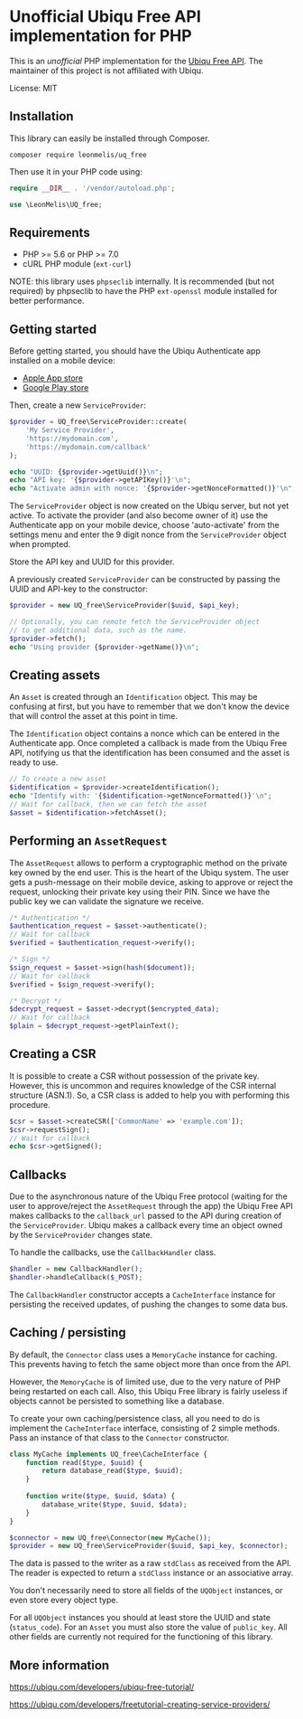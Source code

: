 # Unofficial Ubiqu Free API implementation for PHP

This is an *unofficial* PHP implementation for the 
[Ubiqu Free API](https://ubiqu.com/developers). The maintainer 
of this project is not affiliated with Ubiqu.

License: MIT

## Installation
This library can easily be installed through Composer.

```shell script
composer require leonmelis/uq_free
```

Then use it in your PHP code using:

```php
require __DIR__ . '/vendor/autoload.php';

use \LeonMelis\UQ_free;
```

## Requirements
- PHP >= 5.6 or PHP >= 7.0
- cURL PHP module (`ext-curl`)

NOTE: this library uses `phpseclib` internally. It is recommended (but not required) by phpseclib to have
the PHP `ext-openssl` module installed for better performance.

## Getting started
Before getting started, you should have the Ubiqu Authenticate app 
installed on a mobile device:
- [Apple App store](https://itunes.apple.com/nl/app/authenticate/id934349819)
- [Google Play store](https://play.google.com/store/apps/details?id=com.ubiqu.eid)

Then, create a new `ServiceProvider`:

```php
$provider = UQ_free\ServiceProvider::create(
    'My Service Provider',
    'https://mydomain.com',
    'https://mydomain.com/callback'
);

echo "UUID: {$provider->getUuid()}\n";
echo "API key: '{$provider->getAPIKey()}'\n";
echo "Activate admin with nonce: '{$provider->getNonceFormatted()}'\n";
```

The `ServiceProvider` object is now created on the Ubiqu server, but 
not yet active. To activate the provider (and also become owner of it) 
use the Authenticate app on your mobile device, choose 'auto-activate' 
from the settings menu and enter the 9 digit nonce from the 
`ServiceProvider` object when prompted.  

Store the API key and UUID for this provider. 

A previously created `ServiceProvider` can be constructed by passing 
the UUID and API-key to the constructor:

```php
$provider = new UQ_free\ServiceProvider($uuid, $api_key);

// Optionally, you can remote fetch the ServiceProvider object
// to get additional data, such as the name.
$provider->fetch(); 
echo "Using provider {$provider->getName()}\n";
```

## Creating assets
An `Asset` is created through an `Identification` object. This may be
confusing at first, but you have to remember that we don't know the 
device that will control the asset at this point in time.

The `Identification` object contains a nonce which can be entered in 
the Authenticate app. Once completed a callback is made from the Ubiqu 
Free API, notifying us that the identification has been consumed and 
the asset is ready to use.

```php
// To create a new asset
$identification = $provider->createIdentification();
echo "Identify with: '{$identification->getNonceFormatted()}'\n";
// Wait for callback, then we can fetch the asset
$asset = $identification->fetchAsset();
```

## Performing an `AssetRequest`
The `AssetRequest` allows to perform a cryptographic method on the private key owned
by the end user. This is the heart of the Ubiqu system. The user gets a push-message
on their mobile device, asking to approve or reject the request, unlocking their
private key using their PIN. Since we have the public key we can validate the signature
we receive.
 

```php
/* Authentication */
$authentication_request = $asset->authenticate();
// Wait for callback
$verified = $authentication_request->verify();

/* Sign */
$sign_request = $asset->sign(hash($document));
// Wait for callback
$verified = $sign_request->verify();

/* Decrypt */
$decrypt_request = $asset->decrypt($encrypted_data);
// Wait for callback
$plain = $decrypt_request->getPlainText();
```

## Creating a CSR
It is possible to create a CSR without possession of the private key. 
However, this is uncommon and requires knowledge of the CSR internal structure (ASN.1).
So, a CSR class is added to help you with performing this procedure.

```php
$csr = $asset->createCSR(['CommonName' => 'example.com']);
$csr->requestSign();
// Wait for callback
echo $csr->getSigned();
```

## Callbacks
Due to the asynchronous nature of the Ubiqu Free protocol (waiting for 
the user to approve/reject the `AssetRequest` through the app) the Ubiqu
Free API makes callbacks to the `callback_url` passed to the API during 
creation of the `ServiceProvider`. Ubiqu makes a callback every time an 
object owned by the `ServiceProvider` changes state.

To handle the callbacks, use the `CallbackHandler` class.

```php
$handler = new CallbackHandler();
$handler->handleCallback($_POST);
```   

The `CallbackHandler` constructor accepts a `CacheInterface` instance for 
persisting the received updates, of pushing the changes to some data bus.

## Caching / persisting
By default, the `Connector` class uses a `MemoryCache` instance for 
caching. This prevents having to fetch the same object more than once 
from the API.

However, the `MemoryCache` is of limited use, due to the very nature 
of PHP being restarted on each call. Also, this Ubiqu Free library is 
fairly useless if objects cannot be persisted to something like a 
database. 

To create your own caching/persistence class, all you need to do is 
implement the `CacheInterface` interface, consisting of 2 simple methods. 
Pass an instance of that class to the `Connector` constructor.

```php
class MyCache implements UQ_free\CacheInterface {
    function read($type, $uuid) {
        return database_read($type, $uuid);
    }
    
    function write($type, $uuid, $data) {
        database_write($type, $uuid, $data);
    }
}

$connector = new UQ_free\Connector(new MyCache());
$provider = new UQ_free\ServiceProvider($uuid, $api_key, $connector);
```
The data is passed to the writer as a raw `stdClass` as received from 
the API. The reader is expected to return a `stdClass` instance or an 
associative array.
 
You don't necessarily need to store all fields of the `UQObject` 
instances, or even store every object type. 

For all `UQObject` instances you should at least store the UUID and 
state (`status_code`). For an `Asset` you must also store the value 
of `public_key`. All other fields are currently not required for the 
functioning of this library.
 
## More information
https://ubiqu.com/developers/ubiqu-free-tutorial/

https://ubiqu.com/developers/freetutorial-creating-service-providers/
